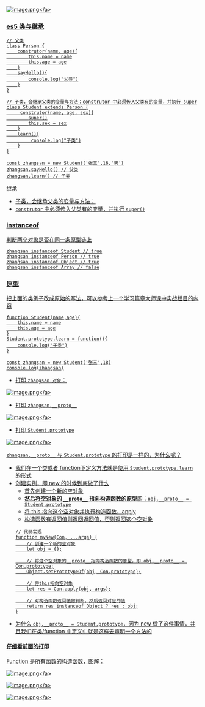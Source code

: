 
<a data-fancybox title="image.png" href="https://p9-juejin.byteimg.com/tos-cn-i-k3u1fbpfcp/663587c8bc574c1bb8016a3d96aedfba~tplv-k3u1fbpfcp-watermark.image?">![image.png](https://p9-juejin.byteimg.com/tos-cn-i-k3u1fbpfcp/663587c8bc574c1bb8016a3d96aedfba~tplv-k3u1fbpfcp-watermark.image?)</a>

### es5 类与继承
```
// 父类
class Person {
    construtor(name, age){
        this.name = name
        this.age = age
    }
    sayHello(){
        console.log("父类")
    }
}

// 子类，会继承父类的变量与方法；construtor 中必须传入父类有的变量，并执行 super
class Student extends Person {
     construtor(name, age, sex){
        super()
        this.sex = sex
    }
    learn(){
         console.log("子类")
    }
}

const zhangsan = new Student('张三',16,'男')
zhangsan.sayHello() // 父类
zhangsan.learn() // 子类
```
继承
-  子类，会继承父类的变量与方法；
- `construtor` 中必须传入父类有的变量，并执行 `super()`

### instanceof
判断两个对象是否在同一条原型链上
```
zhangsan instanceof Student // true
zhangsan instanceof Person // true
zhangsan instanceof Object // true
zhangsan instanceof Array // false
```
### 原型
把上面的类例子改成原始的写法，可以参考上一个学习篇章大师课中实战栏目的内容
```
function Student(name,age){
    this.name = name
    this.age = age
}
Student.prototype.learn = function(){
    console.log("子类")
}

const zhangsan = new Student('张三',18)
console.log(zhangsan)
```
- 打印 `zhangsan 对象`：

<a data-fancybox title="image.png" href="https://p3-juejin.byteimg.com/tos-cn-i-k3u1fbpfcp/68f2d7e32d35430dbc603dd89422fac8~tplv-k3u1fbpfcp-watermark.image?">![image.png](https://p3-juejin.byteimg.com/tos-cn-i-k3u1fbpfcp/68f2d7e32d35430dbc603dd89422fac8~tplv-k3u1fbpfcp-watermark.image?)</a>

- 打印 `zhangsan.__proto__`

<a data-fancybox title="image.png" href="https://p3-juejin.byteimg.com/tos-cn-i-k3u1fbpfcp/742a22b08e15437a9f45ac4e034dc8b1~tplv-k3u1fbpfcp-watermark.image?">![image.png](https://p3-juejin.byteimg.com/tos-cn-i-k3u1fbpfcp/742a22b08e15437a9f45ac4e034dc8b1~tplv-k3u1fbpfcp-watermark.image?)</a>

- 打印 `Student.prototype`

<a data-fancybox title="image.png" href="https://p9-juejin.byteimg.com/tos-cn-i-k3u1fbpfcp/840bc1b222984b9bbe5f022f6d621319~tplv-k3u1fbpfcp-watermark.image?">![image.png](https://p9-juejin.byteimg.com/tos-cn-i-k3u1fbpfcp/840bc1b222984b9bbe5f022f6d621319~tplv-k3u1fbpfcp-watermark.image?)</a>

`zhangsan.__proto__` 与 `Student.prototype` 的打印是一样的，为什么呢？
- 我们在一个类或者 function下定义方法就是使用 `Student.prototype.learn` 的形式
- 创建实例，即 new 的时候到底做了什么
    - 首先创建一个新的空对象
    - **然后将空对象的 `__proto__` 指向构造函数的原型**即：`obj.__proto__ = Student.prototype`
    - 将 this 指向这个空对象并执行构造函数，apply
    - 构造函数有返回值则返回返回值，否则返回这个空对象
    ```
    // 代码实现
    function myNew(Con, ...args) {
        // 创建一个新的空对象
        let obj = {};

        // 将这个空对象的__proto__指向构造函数的原型，即 obj.__proto__ = Con.prototype;
        Object.setPrototypeOf(obj, Con.prototype);

        // 将this指向空对象
        let res = Con.apply(obj, args);

        // 对构造函数返回值做判断，然后返回对应的值
        return res instanceof Object ? res : obj;
    }
    ```
- 为什么 `obj.__proto__ = Student.prototype`，因为 new 做了这件事情，并且我们在类/function 中定义中就是这样去声明一个方法的

#### 仔细看前面的打印
Function 是所有函数的构造函数，图解：

<a data-fancybox title="image.png" href="https://p3-juejin.byteimg.com/tos-cn-i-k3u1fbpfcp/27fd01a341f6419a85d4af05fad84b12~tplv-k3u1fbpfcp-watermark.image?">![image.png](https://p3-juejin.byteimg.com/tos-cn-i-k3u1fbpfcp/27fd01a341f6419a85d4af05fad84b12~tplv-k3u1fbpfcp-watermark.image?)</a>

<a data-fancybox title="image.png" href="https://p3-juejin.byteimg.com/tos-cn-i-k3u1fbpfcp/64c04aa9014040a581994941394c236d~tplv-k3u1fbpfcp-watermark.image?">![image.png](https://p3-juejin.byteimg.com/tos-cn-i-k3u1fbpfcp/64c04aa9014040a581994941394c236d~tplv-k3u1fbpfcp-watermark.image?)</a>

<a data-fancybox title="image.png" href="https://p1-juejin.byteimg.com/tos-cn-i-k3u1fbpfcp/f5bd8e2ac4e74c26b479fcd381b8a80c~tplv-k3u1fbpfcp-watermark.image?">![image.png](https://p1-juejin.byteimg.com/tos-cn-i-k3u1fbpfcp/f5bd8e2ac4e74c26b479fcd381b8a80c~tplv-k3u1fbpfcp-watermark.image?)</a>